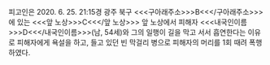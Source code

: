 피고인은 2020. 6. 25. 21:15경 광주 북구 <<<구아래주소>>>B<<</구아래주소>>>에 있는 <<<앞 노상>>>C<<</앞 노상>>> 앞 노상에서 피해자 <<<내국인이름>>>D<<</내국인이름>>>(남, 54세)와 그의 일행이 길을 막고 서서 흡연한다는 이유로 피해자에게 욕설을 하고, 들고 있던 빈 막걸리 병으로 피해자의 머리를 1회 때려 폭행하였다.
